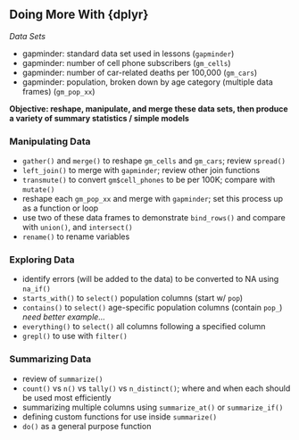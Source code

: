## Doing More With {dplyr}

*Data Sets*

- gapminder: standard data set used in lessons (`gapminder`)  
- gapminder: number of cell phone subscribers (`gm_cells`)  
- gapminder: number of car-related deaths per 100,000 (`gm_cars`)  
- gapminder: population, broken down by age category (multiple data frames) (`gm_pop_xx`)  

**Objective: reshape, manipulate, and merge these data sets, then produce a variety of summary statistics / simple models**

### Manipulating Data

- `gather()` and `merge()` to reshape `gm_cells` and `gm_cars`; review `spread()`  
- `left_join()` to merge with `gapminder`; review other join functions  
- `transmute()` to convert `gm$cell_phones` to be per 100K; compare with `mutate()`  
- reshape each `gm_pop_xx` and merge with `gapminder`; set this process up as a function or loop  
- use two of these data frames to demonstrate `bind_rows()` and compare with `union()`, and `intersect()`  
- `rename()` to rename variables  

### Exploring Data

- identify errors (will be added to the data) to be converted to NA using `na_if()`  
- `starts_with()` to `select()` population columns (start w/ `pop`)  
- `contains()` to `select()` age-specific population columns (contain `pop_`) *need better example...*  
- `everything()` to `select()` all columns following a specified column  
- `grepl()` to use with `filter()`  

### Summarizing Data

- review of `summarize()`  
- `count()` vs `n()` vs `tally()` vs `n_distinct()`; where and when each should be used most efficiently  
- summarizing multiple columns using `summarize_at()` or `summarize_if()`  
- defining custom functions for use inside `summarize()`  
- `do()` as a general purpose function